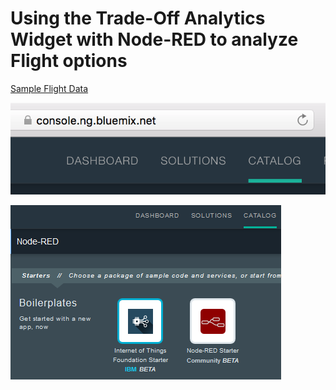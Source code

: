 # Using the Trade-Off Analytics Widget with Node-RED to analyze Flight options

[Sample Flight Data](https://raw.githubusercontent.com/chriwill/interconnect2016/master/flightstradeoffanalytics/data/flightdata.json)

![Alt text](images/catalog.png "Bluemix -> Catalog")

![Alt text](images/bluemix_catalog_nodered.png "Bluemix -> Catalog")
